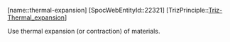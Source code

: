 ﻿---
type: TrizPrincipleSub
aliases:
- thermal-expansion
license: CC BY-SA 4.0
copyright: https://github.com/SpocWeb
IsDeleted: false
IsReadOnly: false
Confidential: public
tags: 
- Triz/Principle/Sub
---
[name::thermal-expansion]
[SpocWebEntityId::22321]
[TrizPrinciple::[Triz-Thermal_expansion](tech/Triz/Principle/Triz-Thermal_expansion.md)]

Use thermal expansion (or contraction) of materials.
